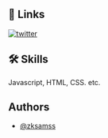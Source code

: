 ## 🔗 Links

[![twitter](https://img.shields.io/badge/twitter-1DA1F2?style=for-the-badge&logo=twitter&logoColor=white)](https://twitter.com/samss_90)


## 🛠 Skills
Javascript, HTML, CSS. etc.


## Authors

- [@zksamss](https://www.github.com/zksamss)

